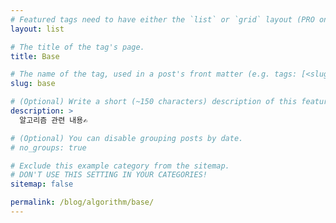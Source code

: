 ```yaml
---
# Featured tags need to have either the `list` or `grid` layout (PRO only).
layout: list

# The title of the tag's page.
title: Base

# The name of the tag, used in a post's front matter (e.g. tags: [<slug>]).
slug: base

# (Optional) Write a short (~150 characters) description of this featured tag.
description: >
  알고리즘 관련 내용✍️

# (Optional) You can disable grouping posts by date.
# no_groups: true

# Exclude this example category from the sitemap.
# DON'T USE THIS SETTING IN YOUR CATEGORIES!
sitemap: false

permalink: /blog/algorithm/base/
---
```

